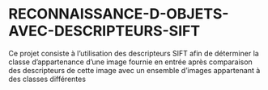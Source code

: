 # RECONNAISSANCE-D-OBJETS-AVEC-DESCRIPTEURS-SIFT
Ce projet consiste à l’utilisation des descripteurs SIFT afin de déterminer la classe d’appartenance d’une image fournie en entrée après comparaison des descripteurs de cette image avec un ensemble d’images appartenant à des classes différentes
